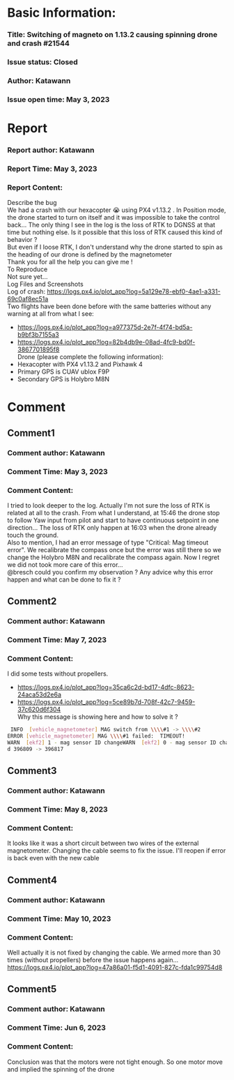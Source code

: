 # Basic Information:
### Title:  Switching of magneto on 1.13.2 causing spinning drone and crash #21544 
### Issue status: Closed
### Author: Katawann
### Issue open time: May 3, 2023
# Report
### Report author: Katawann
### Report Time: May 3, 2023
### Report Content:   
Describe the bug  
We had a crash with our hexacopter 😭 using PX4 v1.13.2 . In Position mode, the drone started to turn on itself and it was impossible to take the control back... The only thing I see in the log is the loss of RTK to DGNSS at that time but nothing else. Is it possible that this loss of RTK caused this kind of behavior ?  
But even if I loose RTK, I don't understand why the drone started to spin as the heading of our drone is defined by the magnetometer  
Thank you for all the help you can give me !  
To Reproduce  
Not sure yet...  
Log Files and Screenshots  
Log of crash: https://logs.px4.io/plot_app?log=5a129e78-ebf0-4ae1-a331-69c0af8ec51a  
Two flights have been done before with the same batteries without any warning at all from what I see:  
- https://logs.px4.io/plot_app?log=a977375d-2e7f-4f74-bd5a-b9bf3b7155a3  
- https://logs.px4.io/plot_app?log=82b4db9e-08ad-4fc9-bd0f-3867701895f8  
Drone (please complete the following information):  
- Hexacopter with PX4 v1.13.2 and Pixhawk 4  
- Primary GPS is CUAV ublox F9P  
- Secondary GPS is Holybro M8N  

# Comment
## Comment1
### Comment author: Katawann
### Comment Time: May 3, 2023
### Comment Content:   
I tried to look deeper to the log. Actually I'm not sure the loss of RTK is related at all to the crash. From what I understand, at 15:46 the drone stop to follow Yaw input from pilot and start to have continuous setpoint in one direction... The loss of RTK only happen at 16:03 when the drone already touch the ground.  
Also to mention, I had an error message of type "Critical: Mag timeout error". We recalibrate the compass once but the error was still there so we change the Holybro M8N and recalibrate the compass again. Now I regret we did not took more care of this error...  
@bresch could you confirm my observation ? Any advice why this error happen and what can be done to fix it ?  

## Comment2
### Comment author: Katawann
### Comment Time: May 7, 2023
### Comment Content:   
I did some tests without propellers.  
- https://logs.px4.io/plot_app?log=35ca6c2d-bd17-4dfc-8623-24aca53d2e6a  
- https://logs.px4.io/plot_app?log=5ce89b7d-708f-42c7-9459-37c620d6f304  
Why this message is showing here and how to solve it ?  
    
```bash     
 INFO  [vehicle_magnetometer] MAG switch from \\\\#1 -> \\\\#2        
ERROR [vehicle_magnetometer] MAG \\\\#1 failed:  TIMEOUT!	        
WARN  [ekf2] 1 - mag sensor ID changeWARN  [ekf2] 0 - mag sensor ID changed 396809 -> 396817        
d 396809 -> 396817        
```  

## Comment3
### Comment author: Katawann
### Comment Time: May 8, 2023
### Comment Content:   
It looks like it was a short circuit between two wires of the external magnetometer. Changing the cable seems to fix the issue. I'll reopen if error is back even with the new cable  

## Comment4
### Comment author: Katawann
### Comment Time: May 10, 2023
### Comment Content:   
Well actually it is not fixed by changing the cable. We armed more than 30 times (without propellers) before the issue happens again...    
https://logs.px4.io/plot_app?log=47a86a01-f5d1-4091-827c-fda1c99754d8  

## Comment5
### Comment author: Katawann
### Comment Time: Jun 6, 2023
### Comment Content:   
Conclusion was that the motors were not tight enough. So one motor move and implied the spinning of the drone  

